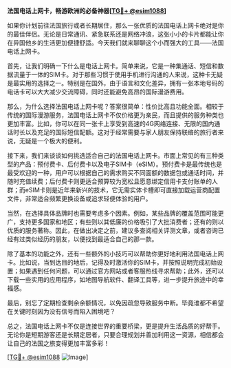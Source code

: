 **法国电话上网卡，畅游欧洲的必备神器[[TG💪+ @esim1088](https://t.me/s/esim1088)]**

如果你计划前往法国旅行或者长期居住，那么一张优质的法国电话上网卡绝对是你的最佳伴侣。无论是日常通讯、紧急联系还是网络冲浪，这张小小的卡片都能让你在异国他乡的生活更加便捷舒适。今天我们就来聊聊这个小而强大的工具——法国电话上网卡。

首先，让我们明确一下什么是电话上网卡。简单来说，它是一种集通话、短信和数据流量于一体的SIM卡。对于那些习惯于使用手机进行沟通的人来说，这种卡无疑是最实用的选择之一。特别是在国外，由于语言和文化差异，拥有一张本地号码的电话卡可以大大减少交流障碍，同时还能避免高昂的国际漫游费用。

那么，为什么选择法国电话上网卡呢？答案很简单：性价比高且功能全面。相较于传统的国际漫游服务，法国电话上网卡不仅价格更为亲民，而且提供的服务种类也更加丰富。比如，你可以在同一张卡上享受到高速的4G网络连接、无限的国内通话时长以及充足的国际短信配额。这对于经常需要与家人朋友保持联络的旅行者来说，无疑是一个极大的便利。

接下来，我们来谈谈如何挑选适合自己的法国电话上网卡。市面上常见的有三种类型的产品：预付费卡、后付费卡以及电子SIM卡（eSIM）。预付费卡是最传统也是最受欢迎的一种，用户可以根据自己的需求购买不同面额的数据包或通话时间，并随时充值续费；后付费卡则更适合预算较为宽松且愿意绑定信用卡支付账单的人群；而eSIM卡则是近年来新兴的技术，它无需实体卡槽即可直接加载运营商配置文件，非常适合频繁更换设备或追求轻便体验的用户。

当然，在选择具体品牌时也需要考虑多个因素。例如，某些品牌的覆盖范围可能更广，支持更多国家和地区；有些则以其低廉的价格吸引了大批消费者；还有的则以优质的服务著称。因此，在做出决定之前，建议多查阅相关评测文章，或者咨询已经有过类似经历的朋友，以便找到最适合自己的那一款。

除了基本的功能之外，还有一些额外的小技巧可以帮助你更好地利用法国电话上网卡。比如说，当到达目的地后，记得及时激活你的SIM卡，并按照说明完成初始设置；如果遇到任何问题，可以通过官方网站或者客服热线寻求帮助；此外，还可以下载一些实用的应用程序，如地图导航软件、翻译工具等，进一步提升旅途中的幸福感。

最后，别忘了定期检查剩余余额情况，以免因疏忽导致服务中断。毕竟谁都不希望在关键时刻因为没有信号而陷入困境吧？

总之，法国电话上网卡不仅是连接世界的重要桥梁，更是提升生活品质的好帮手。无论你是短期游客还是长期定居者，只要合理规划并善加利用这一资源，相信都会让自己的法国之旅变得更加丰富多彩！

[[TG💪+ @esim1088](https://t.me/s/esim1088) ![Image](https://i.postimg.cc/4NQfJmqS/Snipaste-2025-05-13-00-14-12.png)]